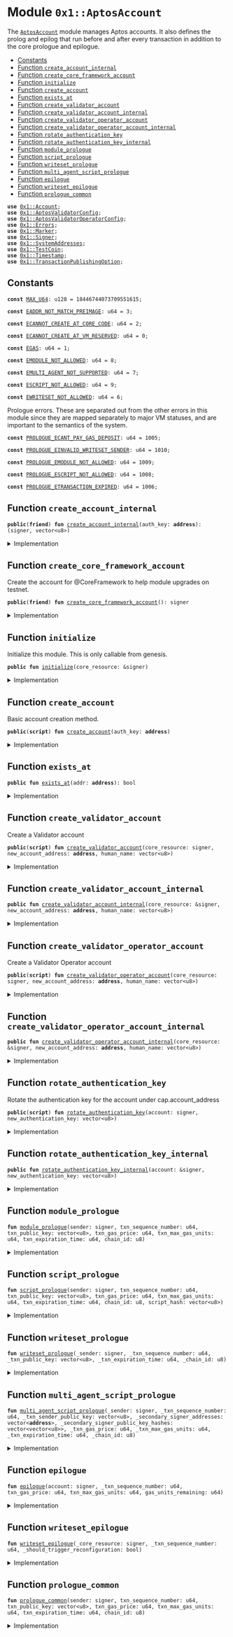 
<a name="0x1_AptosAccount"></a>

# Module `0x1::AptosAccount`

The <code><a href="AptosAccount.md#0x1_AptosAccount">AptosAccount</a></code> module manages Aptos accounts.
It also defines the prolog and epilog that run before and after every
transaction in addition to the core prologue and epilogue.


-  [Constants](#@Constants_0)
-  [Function `create_account_internal`](#0x1_AptosAccount_create_account_internal)
-  [Function `create_core_framework_account`](#0x1_AptosAccount_create_core_framework_account)
-  [Function `initialize`](#0x1_AptosAccount_initialize)
-  [Function `create_account`](#0x1_AptosAccount_create_account)
-  [Function `exists_at`](#0x1_AptosAccount_exists_at)
-  [Function `create_validator_account`](#0x1_AptosAccount_create_validator_account)
-  [Function `create_validator_account_internal`](#0x1_AptosAccount_create_validator_account_internal)
-  [Function `create_validator_operator_account`](#0x1_AptosAccount_create_validator_operator_account)
-  [Function `create_validator_operator_account_internal`](#0x1_AptosAccount_create_validator_operator_account_internal)
-  [Function `rotate_authentication_key`](#0x1_AptosAccount_rotate_authentication_key)
-  [Function `rotate_authentication_key_internal`](#0x1_AptosAccount_rotate_authentication_key_internal)
-  [Function `module_prologue`](#0x1_AptosAccount_module_prologue)
-  [Function `script_prologue`](#0x1_AptosAccount_script_prologue)
-  [Function `writeset_prologue`](#0x1_AptosAccount_writeset_prologue)
-  [Function `multi_agent_script_prologue`](#0x1_AptosAccount_multi_agent_script_prologue)
-  [Function `epilogue`](#0x1_AptosAccount_epilogue)
-  [Function `writeset_epilogue`](#0x1_AptosAccount_writeset_epilogue)
-  [Function `prologue_common`](#0x1_AptosAccount_prologue_common)


<pre><code><b>use</b> <a href="../../../../../../../aptos-framework/releases/artifacts/current/build/CoreFramework/docs/Account.md#0x1_Account">0x1::Account</a>;
<b>use</b> <a href="AptosValidatorConfig.md#0x1_AptosValidatorConfig">0x1::AptosValidatorConfig</a>;
<b>use</b> <a href="AptosValidatorOperatorConfig.md#0x1_AptosValidatorOperatorConfig">0x1::AptosValidatorOperatorConfig</a>;
<b>use</b> <a href="../../../../../../../aptos-framework/releases/artifacts/current/build/MoveStdlib/docs/Errors.md#0x1_Errors">0x1::Errors</a>;
<b>use</b> <a href="Marker.md#0x1_Marker">0x1::Marker</a>;
<b>use</b> <a href="../../../../../../../aptos-framework/releases/artifacts/current/build/MoveStdlib/docs/Signer.md#0x1_Signer">0x1::Signer</a>;
<b>use</b> <a href="../../../../../../../aptos-framework/releases/artifacts/current/build/CoreFramework/docs/SystemAddresses.md#0x1_SystemAddresses">0x1::SystemAddresses</a>;
<b>use</b> <a href="TestCoin.md#0x1_TestCoin">0x1::TestCoin</a>;
<b>use</b> <a href="../../../../../../../aptos-framework/releases/artifacts/current/build/CoreFramework/docs/Timestamp.md#0x1_Timestamp">0x1::Timestamp</a>;
<b>use</b> <a href="../../../../../../../aptos-framework/releases/artifacts/current/build/CoreFramework/docs/TransactionPublishingOption.md#0x1_TransactionPublishingOption">0x1::TransactionPublishingOption</a>;
</code></pre>



<a name="@Constants_0"></a>

## Constants


<a name="0x1_AptosAccount_MAX_U64"></a>



<pre><code><b>const</b> <a href="AptosAccount.md#0x1_AptosAccount_MAX_U64">MAX_U64</a>: u128 = 18446744073709551615;
</code></pre>



<a name="0x1_AptosAccount_EADDR_NOT_MATCH_PREIMAGE"></a>



<pre><code><b>const</b> <a href="AptosAccount.md#0x1_AptosAccount_EADDR_NOT_MATCH_PREIMAGE">EADDR_NOT_MATCH_PREIMAGE</a>: u64 = 3;
</code></pre>



<a name="0x1_AptosAccount_ECANNOT_CREATE_AT_CORE_CODE"></a>



<pre><code><b>const</b> <a href="AptosAccount.md#0x1_AptosAccount_ECANNOT_CREATE_AT_CORE_CODE">ECANNOT_CREATE_AT_CORE_CODE</a>: u64 = 2;
</code></pre>



<a name="0x1_AptosAccount_ECANNOT_CREATE_AT_VM_RESERVED"></a>



<pre><code><b>const</b> <a href="AptosAccount.md#0x1_AptosAccount_ECANNOT_CREATE_AT_VM_RESERVED">ECANNOT_CREATE_AT_VM_RESERVED</a>: u64 = 0;
</code></pre>



<a name="0x1_AptosAccount_EGAS"></a>



<pre><code><b>const</b> <a href="AptosAccount.md#0x1_AptosAccount_EGAS">EGAS</a>: u64 = 1;
</code></pre>



<a name="0x1_AptosAccount_EMODULE_NOT_ALLOWED"></a>



<pre><code><b>const</b> <a href="AptosAccount.md#0x1_AptosAccount_EMODULE_NOT_ALLOWED">EMODULE_NOT_ALLOWED</a>: u64 = 8;
</code></pre>



<a name="0x1_AptosAccount_EMULTI_AGENT_NOT_SUPPORTED"></a>



<pre><code><b>const</b> <a href="AptosAccount.md#0x1_AptosAccount_EMULTI_AGENT_NOT_SUPPORTED">EMULTI_AGENT_NOT_SUPPORTED</a>: u64 = 7;
</code></pre>



<a name="0x1_AptosAccount_ESCRIPT_NOT_ALLOWED"></a>



<pre><code><b>const</b> <a href="AptosAccount.md#0x1_AptosAccount_ESCRIPT_NOT_ALLOWED">ESCRIPT_NOT_ALLOWED</a>: u64 = 9;
</code></pre>



<a name="0x1_AptosAccount_EWRITESET_NOT_ALLOWED"></a>



<pre><code><b>const</b> <a href="AptosAccount.md#0x1_AptosAccount_EWRITESET_NOT_ALLOWED">EWRITESET_NOT_ALLOWED</a>: u64 = 6;
</code></pre>



<a name="0x1_AptosAccount_PROLOGUE_ECANT_PAY_GAS_DEPOSIT"></a>

Prologue errors. These are separated out from the other errors in this
module since they are mapped separately to major VM statuses, and are
important to the semantics of the system.


<pre><code><b>const</b> <a href="AptosAccount.md#0x1_AptosAccount_PROLOGUE_ECANT_PAY_GAS_DEPOSIT">PROLOGUE_ECANT_PAY_GAS_DEPOSIT</a>: u64 = 1005;
</code></pre>



<a name="0x1_AptosAccount_PROLOGUE_EINVALID_WRITESET_SENDER"></a>



<pre><code><b>const</b> <a href="AptosAccount.md#0x1_AptosAccount_PROLOGUE_EINVALID_WRITESET_SENDER">PROLOGUE_EINVALID_WRITESET_SENDER</a>: u64 = 1010;
</code></pre>



<a name="0x1_AptosAccount_PROLOGUE_EMODULE_NOT_ALLOWED"></a>



<pre><code><b>const</b> <a href="AptosAccount.md#0x1_AptosAccount_PROLOGUE_EMODULE_NOT_ALLOWED">PROLOGUE_EMODULE_NOT_ALLOWED</a>: u64 = 1009;
</code></pre>



<a name="0x1_AptosAccount_PROLOGUE_ESCRIPT_NOT_ALLOWED"></a>



<pre><code><b>const</b> <a href="AptosAccount.md#0x1_AptosAccount_PROLOGUE_ESCRIPT_NOT_ALLOWED">PROLOGUE_ESCRIPT_NOT_ALLOWED</a>: u64 = 1008;
</code></pre>



<a name="0x1_AptosAccount_PROLOGUE_ETRANSACTION_EXPIRED"></a>



<pre><code><b>const</b> <a href="AptosAccount.md#0x1_AptosAccount_PROLOGUE_ETRANSACTION_EXPIRED">PROLOGUE_ETRANSACTION_EXPIRED</a>: u64 = 1006;
</code></pre>



<a name="0x1_AptosAccount_create_account_internal"></a>

## Function `create_account_internal`



<pre><code><b>public</b>(<b>friend</b>) <b>fun</b> <a href="AptosAccount.md#0x1_AptosAccount_create_account_internal">create_account_internal</a>(auth_key: <b>address</b>): (signer, vector&lt;u8&gt;)
</code></pre>



<details>
<summary>Implementation</summary>


<pre><code><b>public</b>(<b>friend</b>) <b>fun</b> <a href="AptosAccount.md#0x1_AptosAccount_create_account_internal">create_account_internal</a>(auth_key: <b>address</b>): (signer, vector&lt;u8&gt;) {
    <b>assert</b>!(
        auth_key != @VMReserved,
        <a href="../../../../../../../aptos-framework/releases/artifacts/current/build/MoveStdlib/docs/Errors.md#0x1_Errors_invalid_argument">Errors::invalid_argument</a>(<a href="AptosAccount.md#0x1_AptosAccount_ECANNOT_CREATE_AT_VM_RESERVED">ECANNOT_CREATE_AT_VM_RESERVED</a>)
    );
    <b>assert</b>!(
        auth_key != @CoreFramework,
        <a href="../../../../../../../aptos-framework/releases/artifacts/current/build/MoveStdlib/docs/Errors.md#0x1_Errors_invalid_argument">Errors::invalid_argument</a>(<a href="AptosAccount.md#0x1_AptosAccount_ECANNOT_CREATE_AT_CORE_CODE">ECANNOT_CREATE_AT_CORE_CODE</a>)
    );
    <a href="../../../../../../../aptos-framework/releases/artifacts/current/build/CoreFramework/docs/Account.md#0x1_Account_create_account">Account::create_account</a>(auth_key, &<a href="Marker.md#0x1_Marker_get">Marker::get</a>())
}
</code></pre>



</details>

<a name="0x1_AptosAccount_create_core_framework_account"></a>

## Function `create_core_framework_account`

Create the account for @CoreFramework to help module upgrades on testnet.


<pre><code><b>public</b>(<b>friend</b>) <b>fun</b> <a href="AptosAccount.md#0x1_AptosAccount_create_core_framework_account">create_core_framework_account</a>(): signer
</code></pre>



<details>
<summary>Implementation</summary>


<pre><code><b>public</b>(<b>friend</b>) <b>fun</b> <a href="AptosAccount.md#0x1_AptosAccount_create_core_framework_account">create_core_framework_account</a>(): signer {
    <a href="../../../../../../../aptos-framework/releases/artifacts/current/build/CoreFramework/docs/Timestamp.md#0x1_Timestamp_assert_genesis">Timestamp::assert_genesis</a>();
    <b>let</b> (signer, _) = <a href="../../../../../../../aptos-framework/releases/artifacts/current/build/CoreFramework/docs/Account.md#0x1_Account_create_account">Account::create_account</a>(@CoreFramework, &<a href="Marker.md#0x1_Marker_get">Marker::get</a>());
    signer
}
</code></pre>



</details>

<a name="0x1_AptosAccount_initialize"></a>

## Function `initialize`

Initialize this module. This is only callable from genesis.


<pre><code><b>public</b> <b>fun</b> <a href="AptosAccount.md#0x1_AptosAccount_initialize">initialize</a>(core_resource: &signer)
</code></pre>



<details>
<summary>Implementation</summary>


<pre><code><b>public</b> <b>fun</b> <a href="AptosAccount.md#0x1_AptosAccount_initialize">initialize</a>(core_resource: &signer) {
    <a href="../../../../../../../aptos-framework/releases/artifacts/current/build/CoreFramework/docs/Timestamp.md#0x1_Timestamp_assert_genesis">Timestamp::assert_genesis</a>();
    // Operational constraint, not a privilege constraint.
    <a href="../../../../../../../aptos-framework/releases/artifacts/current/build/CoreFramework/docs/SystemAddresses.md#0x1_SystemAddresses_assert_core_resource">SystemAddresses::assert_core_resource</a>(core_resource);
    <a href="../../../../../../../aptos-framework/releases/artifacts/current/build/CoreFramework/docs/Account.md#0x1_Account_initialize">Account::initialize</a>&lt;<a href="Marker.md#0x1_Marker_ChainMarker">Marker::ChainMarker</a>&gt;(
        core_resource,
        @CoreFramework,
        b"<a href="AptosAccount.md#0x1_AptosAccount">AptosAccount</a>",
        b"script_prologue",
        b"module_prologue",
        b"writeset_prologue",
        b"script_prologue",
        b"epilogue",
        b"writeset_epilogue",
        <b>false</b>,
    );
}
</code></pre>



</details>

<a name="0x1_AptosAccount_create_account"></a>

## Function `create_account`

Basic account creation method.


<pre><code><b>public</b>(<b>script</b>) <b>fun</b> <a href="AptosAccount.md#0x1_AptosAccount_create_account">create_account</a>(auth_key: <b>address</b>)
</code></pre>



<details>
<summary>Implementation</summary>


<pre><code><b>public</b>(<b>script</b>) <b>fun</b> <a href="AptosAccount.md#0x1_AptosAccount_create_account">create_account</a>(auth_key: <b>address</b>) {
    <b>let</b> (signer, _) = <a href="AptosAccount.md#0x1_AptosAccount_create_account_internal">create_account_internal</a>(auth_key);
    <a href="TestCoin.md#0x1_TestCoin_register">TestCoin::register</a>(&signer);
}
</code></pre>



</details>

<a name="0x1_AptosAccount_exists_at"></a>

## Function `exists_at`



<pre><code><b>public</b> <b>fun</b> <a href="AptosAccount.md#0x1_AptosAccount_exists_at">exists_at</a>(addr: <b>address</b>): bool
</code></pre>



<details>
<summary>Implementation</summary>


<pre><code><b>public</b> <b>fun</b> <a href="AptosAccount.md#0x1_AptosAccount_exists_at">exists_at</a>(addr: <b>address</b>): bool {
    <a href="../../../../../../../aptos-framework/releases/artifacts/current/build/CoreFramework/docs/Account.md#0x1_Account_exists_at">Account::exists_at</a>(addr)
}
</code></pre>



</details>

<a name="0x1_AptosAccount_create_validator_account"></a>

## Function `create_validator_account`

Create a Validator account


<pre><code><b>public</b>(<b>script</b>) <b>fun</b> <a href="AptosAccount.md#0x1_AptosAccount_create_validator_account">create_validator_account</a>(core_resource: signer, new_account_address: <b>address</b>, human_name: vector&lt;u8&gt;)
</code></pre>



<details>
<summary>Implementation</summary>


<pre><code><b>public</b>(<b>script</b>) <b>fun</b> <a href="AptosAccount.md#0x1_AptosAccount_create_validator_account">create_validator_account</a>(
    core_resource: signer,
    new_account_address: <b>address</b>,
    human_name: vector&lt;u8&gt;,
) {
    <a href="AptosAccount.md#0x1_AptosAccount_create_validator_account_internal">create_validator_account_internal</a>(&core_resource, new_account_address, human_name);
}
</code></pre>



</details>

<a name="0x1_AptosAccount_create_validator_account_internal"></a>

## Function `create_validator_account_internal`



<pre><code><b>public</b> <b>fun</b> <a href="AptosAccount.md#0x1_AptosAccount_create_validator_account_internal">create_validator_account_internal</a>(core_resource: &signer, new_account_address: <b>address</b>, human_name: vector&lt;u8&gt;)
</code></pre>



<details>
<summary>Implementation</summary>


<pre><code><b>public</b> <b>fun</b> <a href="AptosAccount.md#0x1_AptosAccount_create_validator_account_internal">create_validator_account_internal</a>(
    core_resource: &signer,
    new_account_address: <b>address</b>,
    human_name: vector&lt;u8&gt;,
) {
    <b>let</b> (new_account, _) = <a href="AptosAccount.md#0x1_AptosAccount_create_account_internal">create_account_internal</a>(new_account_address);
    <a href="AptosValidatorConfig.md#0x1_AptosValidatorConfig_publish">AptosValidatorConfig::publish</a>(core_resource, &new_account, human_name);
}
</code></pre>



</details>

<a name="0x1_AptosAccount_create_validator_operator_account"></a>

## Function `create_validator_operator_account`

Create a Validator Operator account


<pre><code><b>public</b>(<b>script</b>) <b>fun</b> <a href="AptosAccount.md#0x1_AptosAccount_create_validator_operator_account">create_validator_operator_account</a>(core_resource: signer, new_account_address: <b>address</b>, human_name: vector&lt;u8&gt;)
</code></pre>



<details>
<summary>Implementation</summary>


<pre><code><b>public</b>(<b>script</b>) <b>fun</b> <a href="AptosAccount.md#0x1_AptosAccount_create_validator_operator_account">create_validator_operator_account</a>(
    core_resource: signer,
    new_account_address: <b>address</b>,
    human_name: vector&lt;u8&gt;,
) {
    <a href="AptosAccount.md#0x1_AptosAccount_create_validator_operator_account_internal">create_validator_operator_account_internal</a>(&core_resource, new_account_address, human_name)
}
</code></pre>



</details>

<a name="0x1_AptosAccount_create_validator_operator_account_internal"></a>

## Function `create_validator_operator_account_internal`



<pre><code><b>public</b> <b>fun</b> <a href="AptosAccount.md#0x1_AptosAccount_create_validator_operator_account_internal">create_validator_operator_account_internal</a>(core_resource: &signer, new_account_address: <b>address</b>, human_name: vector&lt;u8&gt;)
</code></pre>



<details>
<summary>Implementation</summary>


<pre><code><b>public</b> <b>fun</b> <a href="AptosAccount.md#0x1_AptosAccount_create_validator_operator_account_internal">create_validator_operator_account_internal</a>(
    core_resource: &signer,
    new_account_address: <b>address</b>,
    human_name: vector&lt;u8&gt;,
) {
    <b>let</b> (new_account, _) = <a href="AptosAccount.md#0x1_AptosAccount_create_account_internal">create_account_internal</a>(new_account_address);
    <a href="AptosValidatorOperatorConfig.md#0x1_AptosValidatorOperatorConfig_publish">AptosValidatorOperatorConfig::publish</a>(core_resource, &new_account, human_name);
}
</code></pre>



</details>

<a name="0x1_AptosAccount_rotate_authentication_key"></a>

## Function `rotate_authentication_key`

Rotate the authentication key for the account under cap.account_address


<pre><code><b>public</b>(<b>script</b>) <b>fun</b> <a href="AptosAccount.md#0x1_AptosAccount_rotate_authentication_key">rotate_authentication_key</a>(account: signer, new_authentication_key: vector&lt;u8&gt;)
</code></pre>



<details>
<summary>Implementation</summary>


<pre><code><b>public</b>(<b>script</b>) <b>fun</b> <a href="AptosAccount.md#0x1_AptosAccount_rotate_authentication_key">rotate_authentication_key</a>(
    account: signer,
    new_authentication_key: vector&lt;u8&gt;,
) {
  <a href="AptosAccount.md#0x1_AptosAccount_rotate_authentication_key_internal">rotate_authentication_key_internal</a>(&account, new_authentication_key);
}
</code></pre>



</details>

<a name="0x1_AptosAccount_rotate_authentication_key_internal"></a>

## Function `rotate_authentication_key_internal`



<pre><code><b>public</b> <b>fun</b> <a href="AptosAccount.md#0x1_AptosAccount_rotate_authentication_key_internal">rotate_authentication_key_internal</a>(account: &signer, new_authentication_key: vector&lt;u8&gt;)
</code></pre>



<details>
<summary>Implementation</summary>


<pre><code><b>public</b> <b>fun</b> <a href="AptosAccount.md#0x1_AptosAccount_rotate_authentication_key_internal">rotate_authentication_key_internal</a>(
    account: &signer,
    new_authentication_key: vector&lt;u8&gt;,
) {
    <a href="../../../../../../../aptos-framework/releases/artifacts/current/build/CoreFramework/docs/Account.md#0x1_Account_rotate_authentication_key">Account::rotate_authentication_key</a>(account, new_authentication_key)
}
</code></pre>



</details>

<a name="0x1_AptosAccount_module_prologue"></a>

## Function `module_prologue`



<pre><code><b>fun</b> <a href="AptosAccount.md#0x1_AptosAccount_module_prologue">module_prologue</a>(sender: signer, txn_sequence_number: u64, txn_public_key: vector&lt;u8&gt;, txn_gas_price: u64, txn_max_gas_units: u64, txn_expiration_time: u64, chain_id: u8)
</code></pre>



<details>
<summary>Implementation</summary>


<pre><code><b>fun</b> <a href="AptosAccount.md#0x1_AptosAccount_module_prologue">module_prologue</a>(
    sender: signer,
    txn_sequence_number: u64,
    txn_public_key: vector&lt;u8&gt;,
    txn_gas_price: u64,
    txn_max_gas_units: u64,
    txn_expiration_time: u64,
    chain_id: u8,
) {
    <b>assert</b>!(<a href="../../../../../../../aptos-framework/releases/artifacts/current/build/CoreFramework/docs/TransactionPublishingOption.md#0x1_TransactionPublishingOption_is_module_allowed">TransactionPublishingOption::is_module_allowed</a>(), <a href="../../../../../../../aptos-framework/releases/artifacts/current/build/MoveStdlib/docs/Errors.md#0x1_Errors_invalid_state">Errors::invalid_state</a>(<a href="AptosAccount.md#0x1_AptosAccount_PROLOGUE_EMODULE_NOT_ALLOWED">PROLOGUE_EMODULE_NOT_ALLOWED</a>));
    <a href="AptosAccount.md#0x1_AptosAccount_prologue_common">prologue_common</a>(sender, txn_sequence_number, txn_public_key, txn_gas_price, txn_max_gas_units, txn_expiration_time, chain_id)
}
</code></pre>



</details>

<a name="0x1_AptosAccount_script_prologue"></a>

## Function `script_prologue`



<pre><code><b>fun</b> <a href="AptosAccount.md#0x1_AptosAccount_script_prologue">script_prologue</a>(sender: signer, txn_sequence_number: u64, txn_public_key: vector&lt;u8&gt;, txn_gas_price: u64, txn_max_gas_units: u64, txn_expiration_time: u64, chain_id: u8, script_hash: vector&lt;u8&gt;)
</code></pre>



<details>
<summary>Implementation</summary>


<pre><code><b>fun</b> <a href="AptosAccount.md#0x1_AptosAccount_script_prologue">script_prologue</a>(
    sender: signer,
    txn_sequence_number: u64,
    txn_public_key: vector&lt;u8&gt;,
    txn_gas_price: u64,
    txn_max_gas_units: u64,
    txn_expiration_time: u64,
    chain_id: u8,
    script_hash: vector&lt;u8&gt;,
) {
    <b>assert</b>!(<a href="../../../../../../../aptos-framework/releases/artifacts/current/build/CoreFramework/docs/TransactionPublishingOption.md#0x1_TransactionPublishingOption_is_script_allowed">TransactionPublishingOption::is_script_allowed</a>(&script_hash), <a href="../../../../../../../aptos-framework/releases/artifacts/current/build/MoveStdlib/docs/Errors.md#0x1_Errors_invalid_state">Errors::invalid_state</a>(<a href="AptosAccount.md#0x1_AptosAccount_PROLOGUE_ESCRIPT_NOT_ALLOWED">PROLOGUE_ESCRIPT_NOT_ALLOWED</a>));
    <a href="AptosAccount.md#0x1_AptosAccount_prologue_common">prologue_common</a>(sender, txn_sequence_number, txn_public_key, txn_gas_price, txn_max_gas_units, txn_expiration_time, chain_id)
}
</code></pre>



</details>

<a name="0x1_AptosAccount_writeset_prologue"></a>

## Function `writeset_prologue`



<pre><code><b>fun</b> <a href="AptosAccount.md#0x1_AptosAccount_writeset_prologue">writeset_prologue</a>(_sender: signer, _txn_sequence_number: u64, _txn_public_key: vector&lt;u8&gt;, _txn_expiration_time: u64, _chain_id: u8)
</code></pre>



<details>
<summary>Implementation</summary>


<pre><code><b>fun</b> <a href="AptosAccount.md#0x1_AptosAccount_writeset_prologue">writeset_prologue</a>(
    _sender: signer,
    _txn_sequence_number: u64,
    _txn_public_key: vector&lt;u8&gt;,
    _txn_expiration_time: u64,
    _chain_id: u8,
) {
    <b>assert</b>!(<b>false</b>, <a href="../../../../../../../aptos-framework/releases/artifacts/current/build/MoveStdlib/docs/Errors.md#0x1_Errors_invalid_argument">Errors::invalid_argument</a>(<a href="AptosAccount.md#0x1_AptosAccount_PROLOGUE_EINVALID_WRITESET_SENDER">PROLOGUE_EINVALID_WRITESET_SENDER</a>));
}
</code></pre>



</details>

<a name="0x1_AptosAccount_multi_agent_script_prologue"></a>

## Function `multi_agent_script_prologue`



<pre><code><b>fun</b> <a href="AptosAccount.md#0x1_AptosAccount_multi_agent_script_prologue">multi_agent_script_prologue</a>(_sender: signer, _txn_sequence_number: u64, _txn_sender_public_key: vector&lt;u8&gt;, _secondary_signer_addresses: vector&lt;<b>address</b>&gt;, _secondary_signer_public_key_hashes: vector&lt;vector&lt;u8&gt;&gt;, _txn_gas_price: u64, _txn_max_gas_units: u64, _txn_expiration_time: u64, _chain_id: u8)
</code></pre>



<details>
<summary>Implementation</summary>


<pre><code><b>fun</b> <a href="AptosAccount.md#0x1_AptosAccount_multi_agent_script_prologue">multi_agent_script_prologue</a>(
    _sender: signer,
    _txn_sequence_number: u64,
    _txn_sender_public_key: vector&lt;u8&gt;,
    _secondary_signer_addresses: vector&lt;<b>address</b>&gt;,
    _secondary_signer_public_key_hashes: vector&lt;vector&lt;u8&gt;&gt;,
    _txn_gas_price: u64,
    _txn_max_gas_units: u64,
    _txn_expiration_time: u64,
    _chain_id: u8,
) {
    <b>assert</b>!(<b>false</b>, <a href="../../../../../../../aptos-framework/releases/artifacts/current/build/MoveStdlib/docs/Errors.md#0x1_Errors_invalid_argument">Errors::invalid_argument</a>(<a href="AptosAccount.md#0x1_AptosAccount_EMULTI_AGENT_NOT_SUPPORTED">EMULTI_AGENT_NOT_SUPPORTED</a>));
}
</code></pre>



</details>

<a name="0x1_AptosAccount_epilogue"></a>

## Function `epilogue`



<pre><code><b>fun</b> <a href="AptosAccount.md#0x1_AptosAccount_epilogue">epilogue</a>(account: signer, _txn_sequence_number: u64, txn_gas_price: u64, txn_max_gas_units: u64, gas_units_remaining: u64)
</code></pre>



<details>
<summary>Implementation</summary>


<pre><code><b>fun</b> <a href="AptosAccount.md#0x1_AptosAccount_epilogue">epilogue</a>(
    account: signer,
    _txn_sequence_number: u64,
    txn_gas_price: u64,
    txn_max_gas_units: u64,
    gas_units_remaining: u64
) {
    <b>assert</b>!(txn_max_gas_units &gt;= gas_units_remaining, <a href="../../../../../../../aptos-framework/releases/artifacts/current/build/MoveStdlib/docs/Errors.md#0x1_Errors_invalid_argument">Errors::invalid_argument</a>(<a href="AptosAccount.md#0x1_AptosAccount_EGAS">EGAS</a>));
    <b>let</b> gas_used = txn_max_gas_units - gas_units_remaining;

    <b>assert</b>!(
        (txn_gas_price <b>as</b> u128) * (gas_used <b>as</b> u128) &lt;= <a href="AptosAccount.md#0x1_AptosAccount_MAX_U64">MAX_U64</a>,
        <a href="../../../../../../../aptos-framework/releases/artifacts/current/build/MoveStdlib/docs/Errors.md#0x1_Errors_limit_exceeded">Errors::limit_exceeded</a>(<a href="AptosAccount.md#0x1_AptosAccount_EGAS">EGAS</a>)
    );
    // <b>let</b> transaction_fee_amount = txn_gas_price * gas_used;
    // <b>let</b> coin = <a href="TestCoin.md#0x1_TestCoin_withdraw">TestCoin::withdraw</a>(&account, transaction_fee_amount);
    // <a href="TransactionFee.md#0x1_TransactionFee_burn_fee">TransactionFee::burn_fee</a>(coin);

    <a href="../../../../../../../aptos-framework/releases/artifacts/current/build/CoreFramework/docs/Account.md#0x1_Account_epilogue">Account::epilogue</a>(&account, &<a href="Marker.md#0x1_Marker_get">Marker::get</a>());
}
</code></pre>



</details>

<a name="0x1_AptosAccount_writeset_epilogue"></a>

## Function `writeset_epilogue`



<pre><code><b>fun</b> <a href="AptosAccount.md#0x1_AptosAccount_writeset_epilogue">writeset_epilogue</a>(_core_resource: signer, _txn_sequence_number: u64, _should_trigger_reconfiguration: bool)
</code></pre>



<details>
<summary>Implementation</summary>


<pre><code><b>fun</b> <a href="AptosAccount.md#0x1_AptosAccount_writeset_epilogue">writeset_epilogue</a>(
    _core_resource: signer,
    _txn_sequence_number: u64,
    _should_trigger_reconfiguration: bool,
) {
    <b>assert</b>!(<b>false</b>, <a href="../../../../../../../aptos-framework/releases/artifacts/current/build/MoveStdlib/docs/Errors.md#0x1_Errors_invalid_argument">Errors::invalid_argument</a>(<a href="AptosAccount.md#0x1_AptosAccount_EWRITESET_NOT_ALLOWED">EWRITESET_NOT_ALLOWED</a>));
}
</code></pre>



</details>

<a name="0x1_AptosAccount_prologue_common"></a>

## Function `prologue_common`



<pre><code><b>fun</b> <a href="AptosAccount.md#0x1_AptosAccount_prologue_common">prologue_common</a>(sender: signer, txn_sequence_number: u64, txn_public_key: vector&lt;u8&gt;, txn_gas_price: u64, txn_max_gas_units: u64, txn_expiration_time: u64, chain_id: u8)
</code></pre>



<details>
<summary>Implementation</summary>


<pre><code><b>fun</b> <a href="AptosAccount.md#0x1_AptosAccount_prologue_common">prologue_common</a>(
    sender: signer,
    txn_sequence_number: u64,
    txn_public_key: vector&lt;u8&gt;,
    txn_gas_price: u64,
    txn_max_gas_units: u64,
    txn_expiration_time: u64,
    chain_id: u8,
) {
    <b>assert</b>!(
        <a href="../../../../../../../aptos-framework/releases/artifacts/current/build/CoreFramework/docs/Timestamp.md#0x1_Timestamp_now_seconds">Timestamp::now_seconds</a>() &lt; txn_expiration_time,
        <a href="../../../../../../../aptos-framework/releases/artifacts/current/build/MoveStdlib/docs/Errors.md#0x1_Errors_invalid_argument">Errors::invalid_argument</a>(<a href="AptosAccount.md#0x1_AptosAccount_PROLOGUE_ETRANSACTION_EXPIRED">PROLOGUE_ETRANSACTION_EXPIRED</a>),
    );
    <a href="../../../../../../../aptos-framework/releases/artifacts/current/build/CoreFramework/docs/Account.md#0x1_Account_prologue">Account::prologue</a>(&sender, txn_sequence_number, txn_public_key, chain_id);
    <b>let</b> max_transaction_fee = txn_gas_price * txn_max_gas_units;
    <b>let</b> addr = <a href="../../../../../../../aptos-framework/releases/artifacts/current/build/MoveStdlib/docs/Signer.md#0x1_Signer_address_of">Signer::address_of</a>(&sender);
    <b>assert</b>!(<a href="TestCoin.md#0x1_TestCoin_exists_at">TestCoin::exists_at</a>(addr), <a href="../../../../../../../aptos-framework/releases/artifacts/current/build/MoveStdlib/docs/Errors.md#0x1_Errors_invalid_argument">Errors::invalid_argument</a>(<a href="AptosAccount.md#0x1_AptosAccount_PROLOGUE_ECANT_PAY_GAS_DEPOSIT">PROLOGUE_ECANT_PAY_GAS_DEPOSIT</a>));
    <b>let</b> balance = <a href="TestCoin.md#0x1_TestCoin_balance_of">TestCoin::balance_of</a>(addr);
    <b>assert</b>!(balance &gt;= max_transaction_fee, <a href="../../../../../../../aptos-framework/releases/artifacts/current/build/MoveStdlib/docs/Errors.md#0x1_Errors_invalid_argument">Errors::invalid_argument</a>(<a href="AptosAccount.md#0x1_AptosAccount_PROLOGUE_ECANT_PAY_GAS_DEPOSIT">PROLOGUE_ECANT_PAY_GAS_DEPOSIT</a>));
}
</code></pre>



</details>
